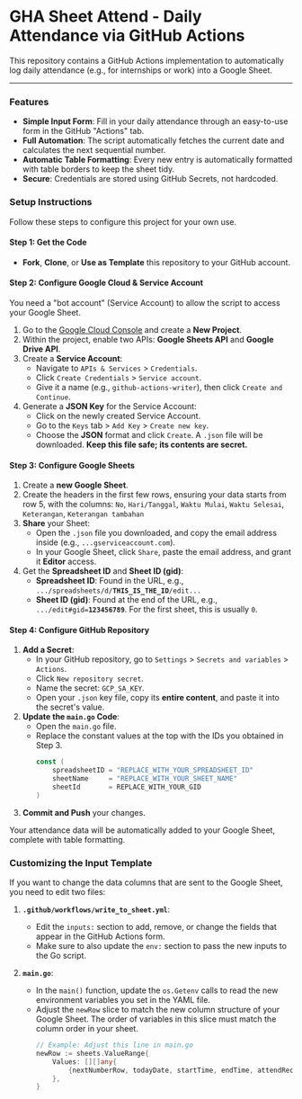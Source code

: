 # GHA Sheet Attend - Daily Attendance via GitHub Actions

This repository contains a GitHub Actions implementation to automatically log daily attendance (e.g., for internships or work) into a Google Sheet.

---

### Features
- **Simple Input Form**: Fill in your daily attendance through an easy-to-use form in the GitHub "Actions" tab.
- **Full Automation**: The script automatically fetches the current date and calculates the next sequential number.
- **Automatic Table Formatting**: Every new entry is automatically formatted with table borders to keep the sheet tidy.
- **Secure**: Credentials are stored using GitHub Secrets, not hardcoded.

### Setup Instructions
Follow these steps to configure this project for your own use.

#### **Step 1: Get the Code**
- **Fork**, **Clone**, or **Use as Template** this repository to your GitHub account.

#### **Step 2: Configure Google Cloud & Service Account**
You need a "bot account" (Service Account) to allow the script to access your Google Sheet.
1.  Go to the [Google Cloud Console](https://console.cloud.google.com/) and create a **New Project**.
2.  Within the project, enable two APIs: **Google Sheets API** and **Google Drive API**.
3.  Create a **Service Account**:
    - Navigate to `APIs & Services` > `Credentials`.
    - Click `Create Credentials` > `Service account`.
    - Give it a name (e.g., `github-actions-writer`), then click `Create and Continue`.
4.  Generate a **JSON Key** for the Service Account:
    - Click on the newly created Service Account.
    - Go to the `Keys` tab > `Add Key` > `Create new key`.
    - Choose the **JSON** format and click `Create`. A `.json` file will be downloaded. **Keep this file safe; its contents are secret.**

#### **Step 3: Configure Google Sheets**
1.  Create a **new Google Sheet**.
2.  Create the headers in the first few rows, ensuring your data starts from row 5, with the columns:
    `No`, `Hari/Tanggal`, `Waktu Mulai`, `Waktu Selesai`, `Keterangan`, `Keterangan tambahan`
3.  **Share** your Sheet:
    - Open the `.json` file you downloaded, and copy the email address inside (e.g., `...gserviceaccount.com`).
    - In your Google Sheet, click `Share`, paste the email address, and grant it **Editor** access.
4.  Get the **Spreadsheet ID** and **Sheet ID (gid)**:
    - **Spreadsheet ID**: Found in the URL, e.g., `.../spreadsheets/d/`**`THIS_IS_THE_ID`**`/edit...`
    - **Sheet ID (gid)**: Found at the end of the URL, e.g., `.../edit#gid=`**`123456789`**. For the first sheet, this is usually `0`.

#### **Step 4: Configure GitHub Repository**
1.  **Add a Secret**:
    - In your GitHub repository, go to `Settings` > `Secrets and variables` > `Actions`.
    - Click `New repository secret`.
    - Name the secret: `GCP_SA_KEY`.
    - Open your `.json` key file, copy its **entire content**, and paste it into the secret's value.
2.  **Update the `main.go` Code**:
    - Open the `main.go` file.
    - Replace the constant values at the top with the IDs you obtained in Step 3.
      ```go
      const (
          spreadsheetID = "REPLACE_WITH_YOUR_SPREADSHEET_ID"
          sheetName     = "REPLACE_WITH_YOUR_SHEET_NAME"
          sheetId       = REPLACE_WITH_YOUR_GID
      )
      ```
3.  **Commit and Push** your changes.

Your attendance data will be automatically added to your Google Sheet, complete with table formatting.

### Customizing the Input Template
If you want to change the data columns that are sent to the Google Sheet, you need to edit two files:

1.  **`.github/workflows/write_to_sheet.yml`**:
    - Edit the `inputs:` section to add, remove, or change the fields that appear in the GitHub Actions form.
    - Make sure to also update the `env:` section to pass the new inputs to the Go script.

2.  **`main.go`**:
    - In the `main()` function, update the `os.Getenv` calls to read the new environment variables you set in the YAML file.
    - Adjust the `newRow` slice to match the new column structure of your Google Sheet. The order of variables in this slice must match the column order in your sheet.
      ```go
      // Example: Adjust this line in main.go
      newRow := sheets.ValueRange{
          Values: [][]any{
              {nextNumberRow, todayDate, startTime, endTime, attendRecord, additionalInfo, newCustomField},
          },
      }
      ```
